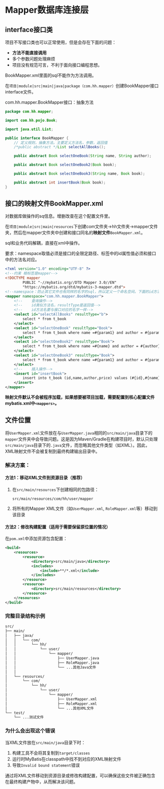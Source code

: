 # Mapper数据库连接层

## interface接口类

项目不写接口类也可以正常使用，但是会存在下面的问题：

- **方法不能直接调用**
- 多个参数问题处理麻烦
- 项目没有规范可言，不利于面向接口编程思想。

BookMapper.xml里面的sql不能作为方法调用。

在`项目|module|src|main|java|package（com.hh.mapper）`创建BookMapper接口interface文件。

com.hh.mapper.BookMapper接口：抽象方法

```java
package com.hh.mapper;

import com.hh.pojo.Book;

import java.util.List;

public interface BookMapper {
    // 定义规则，抽象方法。主要定义方法名，参数，返回值
    /*public abstract */List selectAllBooks();

    public abstract Book selectOneBook(String name, String author);

    public abstract Book selectOneBook2(Book book);

    public abstract Book selectOneBook3(String name, Book book);

    public abstract int insertBook(Book book);
}
```

## 接口的映射文件BookMapper.xml

对数据库做操作的sq信息。增删改查在这个配置文件里。

在`项目|module|src|main|resources`下创建com文件夹->hh文件夹->mapper文件夹，然后在mapper文件夹中创建和接口同名的**映射文件**`BookMapper.xml`。

sql和业务代码解耦，直接在xml中操作。

要求：namespace取值必须是接口的全限定路径、标签中的id属性值必须和接口中的方法名对应。

```xml
<?xml version="1.0" encoding="UTF-8" ?>
<!--约束 根标签是mapper-->
<!DOCTYPE mapper
        PUBLIC "-//mybatis.org//DTD Mapper 3.0//EN"
        "https://mybatis.org/dtd/mybatis-3-mapper.dtd">
<!--namespace：防止其它文件也有同样的名字的sql，所以定义一个命名空间。下面的id方法就是接口对应的实现类-->
<mapper namespace="com.hh.mapper.BookMapper">
    <!--    查询操作-->
    <!--    id类似方法名，resultType是返回值-->
    <!--    id方法名要与接口对应的名字一样-->
    <select id="selectAllBooks" resultType="b">
        select * from t_book
    </select>
    <select id="selectOneBook" resultType="Book">
        select * from t_book where name =#{param1} and author = #{param2}
    </select>
    <select id="selectOneBook2" resultType="Book">
        select * from t_book where name =#{name} and author = #{author}
    </select>
    <select id="selectOneBook3" resultType="Book">
        select * from t_book where name =#{param1} and author = #{param2.author}
    </select>
    <!--    插入操作-->
    <insert id="insertBook">
        insert into t_book (id,name,author,price) values (#{id},#{name},#{author},#{price})
    </insert>
</mapper>
```

**映射文件默认不会被程序加载，如果想要被项目加载，需要配置到核心配置文件mybatis.xml中`<mappers>`。** 

## 文件位置

将`UserMapper.xml`文件放在与`UserMapper.java`相同的`src/main/java`目录下的`mapper`文件夹中会导致问题。这是因为Maven/Gradle在构建项目时，默认只处理`src/main/java`目录下的`.java`文件，而忽略其他文件类型（如XML）。因此，XML映射文件不会被复制到最终构建输出目录中。

### 解决方案：

#### 方法1：移动XML文件到资源目录（推荐）
1. 在`src/main/resources`下创建相同的包路径：
   ```
   src/main/resources/com/hh/user/mapper
   ```
2. 将所有的Mapper XML文件（如`UserMapper.xml`, `RoleMapper.xml`等）移动到该目录

#### 方法2：修改构建配置（适用于需要保留原位置的情况）
在`pom.xml`中添加资源包含配置：
```xml
<build>
    <resources>
        <resource>
            <directory>src/main/java</directory>
            <includes>
                <include>**/*.xml</include>
            </includes>
        </resource>
        <resource>
            <directory>src/main/resources</directory>
        </resource>
    </resources>
</build>
```

### 完整目录结构示例
```markdown
src/
├── main/
│   ├── java/
│   │   └── com/
│   │       └── hh/
│   │           └── user/
│   │               └── mapper/
│   │                   ├── UserMapper.java
│   │                   ├── RoleMapper.java
│   │                   └── ...其他Java文件
│   │
│   └── resources/
│       └── com/
│           └── hh/
│               └── user/
│                   └── mapper/
│                       ├── UserMapper.xml
│                       ├── RoleMapper.xml
│                       └── ...其他XML文件
└── test/
    └── ...测试文件
```

### 为什么会出现这个错误
当XML文件放在`src/main/java`目录下时：
1. 构建工具不会将其复制到`target/classes`
2. 运行时MyBatis在classpath中找不到对应的XML映射文件
3. 导致`Invalid bound statement`错误

通过将XML文件移动到资源目录或修改构建配置，可以确保这些文件被正确包含在最终构建产物中，从而解决该问题。
